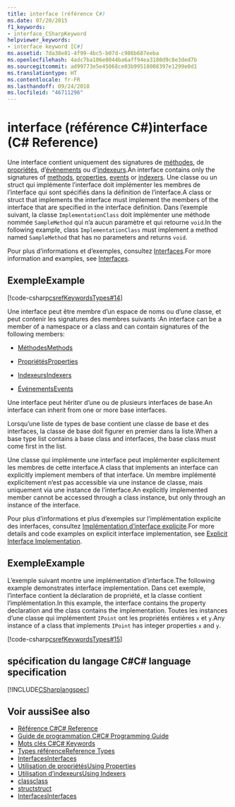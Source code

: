 ```yaml
---
title: interface (référence C#)
ms.date: 07/20/2015
f1_keywords:
- interface_CSharpKeyword
helpviewer_keywords:
- interface keyword [C#]
ms.assetid: 7da38e81-4f99-4bc5-b07d-c986b687eeba
ms.openlocfilehash: 4adc7ba106e0044ba6aff94ea3180d9c8e3ded7b
ms.sourcegitcommit: ad99773e5e45068ce03b99518008397e1299e0d1
ms.translationtype: HT
ms.contentlocale: fr-FR
ms.lasthandoff: 09/24/2018
ms.locfileid: "46711296"
---
```

# <a name="interface-c-reference"></a><span data-ttu-id="e240f-102">interface (référence C#)</span><span class="sxs-lookup"><span data-stu-id="e240f-102">interface (C# Reference)</span></span>

<span data-ttu-id="e240f-103">Une interface contient uniquement des signatures de [méthodes](../../programming-guide/classes-and-structs/methods.md), de [propriétés](../../programming-guide/classes-and-structs/properties.md), d’[événements](../../programming-guide/events/index.md) ou d’[indexeurs](../../programming-guide/indexers/index.md).</span><span class="sxs-lookup"><span data-stu-id="e240f-103">An interface contains only the signatures of [methods](../../programming-guide/classes-and-structs/methods.md), [properties](../../programming-guide/classes-and-structs/properties.md), [events](../../programming-guide/events/index.md) or [indexers](../../programming-guide/indexers/index.md).</span></span> <span data-ttu-id="e240f-104">Une classe ou un struct qui implémente l’interface doit implémenter les membres de l’interface qui sont spécifiés dans la définition de l’interface.</span><span class="sxs-lookup"><span data-stu-id="e240f-104">A class or struct that implements the interface must implement the members of the interface that are specified in the interface definition.</span></span> <span data-ttu-id="e240f-105">Dans l’exemple suivant, la classe `ImplementationClass` doit implémenter une méthode nommée `SampleMethod` qui n’a aucun paramètre et qui retourne `void`.</span><span class="sxs-lookup"><span data-stu-id="e240f-105">In the following example, class `ImplementationClass` must implement a method named `SampleMethod` that has no parameters and returns `void`.</span></span>

<span data-ttu-id="e240f-106">Pour plus d’informations et d’exemples, consultez [Interfaces](../../programming-guide/interfaces/index.md).</span><span class="sxs-lookup"><span data-stu-id="e240f-106">For more information and examples, see [Interfaces](../../programming-guide/interfaces/index.md).</span></span>

## <a name="example"></a><span data-ttu-id="e240f-107">Exemple</span><span class="sxs-lookup"><span data-stu-id="e240f-107">Example</span></span>

[!code-csharp[csrefKeywordsTypes#14](~/samples/snippets/csharp/VS_Snippets_VBCSharp/csrefKeywordsTypes/CS/keywordsTypes.cs#14)]

<span data-ttu-id="e240f-108">Une interface peut être membre d’un espace de noms ou d’une classe, et peut contenir les signatures des membres suivants :</span><span class="sxs-lookup"><span data-stu-id="e240f-108">An interface can be a member of a namespace or a class and can contain signatures of the following members:</span></span>

- [<span data-ttu-id="e240f-109">Méthodes</span><span class="sxs-lookup"><span data-stu-id="e240f-109">Methods</span></span>](../../programming-guide/classes-and-structs/methods.md)

- [<span data-ttu-id="e240f-110">Propriétés</span><span class="sxs-lookup"><span data-stu-id="e240f-110">Properties</span></span>](../../programming-guide/classes-and-structs/using-properties.md)

- [<span data-ttu-id="e240f-111">Indexeurs</span><span class="sxs-lookup"><span data-stu-id="e240f-111">Indexers</span></span>](../../programming-guide/indexers/using-indexers.md)

- [<span data-ttu-id="e240f-112">Événements</span><span class="sxs-lookup"><span data-stu-id="e240f-112">Events</span></span>](event.md)

<span data-ttu-id="e240f-113">Une interface peut hériter d’une ou de plusieurs interfaces de base.</span><span class="sxs-lookup"><span data-stu-id="e240f-113">An interface can inherit from one or more base interfaces.</span></span>

<span data-ttu-id="e240f-114">Lorsqu’une liste de types de base contient une classe de base et des interfaces, la classe de base doit figurer en premier dans la liste.</span><span class="sxs-lookup"><span data-stu-id="e240f-114">When a base type list contains a base class and interfaces, the base class must come first in the list.</span></span>

<span data-ttu-id="e240f-115">Une classe qui implémente une interface peut implémenter explicitement les membres de cette interface.</span><span class="sxs-lookup"><span data-stu-id="e240f-115">A class that implements an interface can explicitly implement members of that interface.</span></span> <span data-ttu-id="e240f-116">Un membre implémenté explicitement n’est pas accessible via une instance de classe, mais uniquement via une instance de l’interface.</span><span class="sxs-lookup"><span data-stu-id="e240f-116">An explicitly implemented member cannot be accessed through a class instance, but only through an instance of the interface.</span></span>

<span data-ttu-id="e240f-117">Pour plus d’informations et plus d’exemples sur l’implémentation explicite des interfaces, consultez [Implémentation d’interface explicite](../../programming-guide/interfaces/explicit-interface-implementation.md).</span><span class="sxs-lookup"><span data-stu-id="e240f-117">For more details and code examples on explicit interface implementation, see [Explicit Interface Implementation](../../programming-guide/interfaces/explicit-interface-implementation.md).</span></span>

## <a name="example"></a><span data-ttu-id="e240f-118">Exemple</span><span class="sxs-lookup"><span data-stu-id="e240f-118">Example</span></span>

<span data-ttu-id="e240f-119">L’exemple suivant montre une implémentation d’interface.</span><span class="sxs-lookup"><span data-stu-id="e240f-119">The following example demonstrates interface implementation.</span></span> <span data-ttu-id="e240f-120">Dans cet exemple, l’interface contient la déclaration de propriété, et la classe contient l’implémentation.</span><span class="sxs-lookup"><span data-stu-id="e240f-120">In this example, the interface contains the property declaration and the class contains the implementation.</span></span> <span data-ttu-id="e240f-121">Toutes les instances d’une classe qui implémentent `IPoint` ont les propriétés entières `x` et `y`.</span><span class="sxs-lookup"><span data-stu-id="e240f-121">Any instance of a class that implements `IPoint` has integer properties `x` and `y`.</span></span>

[!code-csharp[csrefKeywordsTypes#15](~/samples/snippets/csharp/VS_Snippets_VBCSharp/csrefKeywordsTypes/CS/keywordsTypes.cs#15)]

## <a name="c-language-specification"></a><span data-ttu-id="e240f-122">spécification du langage C#</span><span class="sxs-lookup"><span data-stu-id="e240f-122">C# language specification</span></span>

[!INCLUDE[CSharplangspec](~/includes/csharplangspec-md.md)]

## <a name="see-also"></a><span data-ttu-id="e240f-123">Voir aussi</span><span class="sxs-lookup"><span data-stu-id="e240f-123">See also</span></span>

- [<span data-ttu-id="e240f-124">Référence C#</span><span class="sxs-lookup"><span data-stu-id="e240f-124">C# Reference</span></span>](../../../csharp/language-reference/index.md)  
- [<span data-ttu-id="e240f-125">Guide de programmation C#</span><span class="sxs-lookup"><span data-stu-id="e240f-125">C# Programming Guide</span></span>](../../programming-guide/index.md)  
- [<span data-ttu-id="e240f-126">Mots clés C#</span><span class="sxs-lookup"><span data-stu-id="e240f-126">C# Keywords</span></span>](index.md)  
- [<span data-ttu-id="e240f-127">Types référence</span><span class="sxs-lookup"><span data-stu-id="e240f-127">Reference Types</span></span>](reference-types.md)  
- [<span data-ttu-id="e240f-128">Interfaces</span><span class="sxs-lookup"><span data-stu-id="e240f-128">Interfaces</span></span>](../../programming-guide/interfaces/index.md)  
- [<span data-ttu-id="e240f-129">Utilisation de propriétés</span><span class="sxs-lookup"><span data-stu-id="e240f-129">Using Properties</span></span>](../../programming-guide/classes-and-structs/using-properties.md)  
- [<span data-ttu-id="e240f-130">Utilisation d’indexeurs</span><span class="sxs-lookup"><span data-stu-id="e240f-130">Using Indexers</span></span>](../../programming-guide/indexers/using-indexers.md)  
- [<span data-ttu-id="e240f-131">class</span><span class="sxs-lookup"><span data-stu-id="e240f-131">class</span></span>](class.md)  
- [<span data-ttu-id="e240f-132">struct</span><span class="sxs-lookup"><span data-stu-id="e240f-132">struct</span></span>](struct.md)  
- [<span data-ttu-id="e240f-133">Interfaces</span><span class="sxs-lookup"><span data-stu-id="e240f-133">Interfaces</span></span>](../../programming-guide/interfaces/index.md)
